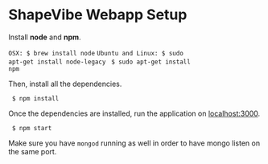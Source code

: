 <h1>ShapeVibe Webapp Setup</h1>

<p>Install <strong>node</strong> and <strong>npm</strong>.</p>

<code>OSX: $ brew install node</code>
<code>Ubuntu and Linux: $ sudo apt-get install node-legacy</code>
<code> $ sudo apt-get install npm</code>

<p>Then, install all the dependencies.</p>

<code> $ npm install</code>

<p>Once the dependencies are installed, run the application on <a href="http://localhost:3000">localhost:3000</a>.</p>

<code> $ npm start</code>

<p>Make sure you have <code>mongod</code> running as well in order to have mongo listen on the same port. </p>

